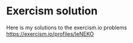 # Exercism solution

Here is my solutions to the exercism.io problems
<https://exercism.io/profiles/leNEKO>
